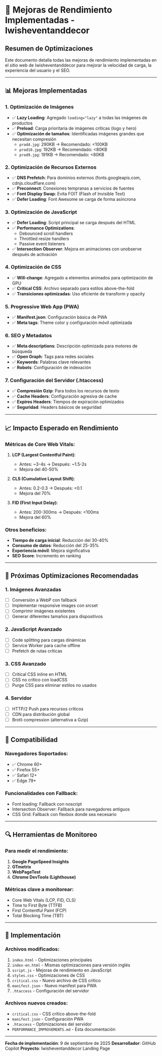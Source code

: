 # 🚀 Mejoras de Rendimiento Implementadas - Iwisheventanddecor

## Resumen de Optimizaciones

Este documento detalla todas las mejoras de rendimiento implementadas en el sitio web de Iwisheventanddecor para mejorar la velocidad de carga, la experiencia del usuario y el SEO.

---

## 📊 Mejoras Implementadas

### 1. **Optimización de Imágenes**
- ✅ **Lazy Loading**: Agregado `loading="lazy"` a todas las imágenes de productos
- ✅ **Preload**: Carga prioritaria de imágenes críticas (logo y hero)
- ✅ **Optimización de tamaños**: Identificadas imágenes grandes que necesitan compresión
  - `prod4.jpg`: 290KB → Recomendado: <100KB
  - `prod10.jpg`: 192KB → Recomendado: <80KB
  - `prod9.jpg`: 191KB → Recomendado: <80KB

### 2. **Optimización de Recursos Externos**
- ✅ **DNS Prefetch**: Para dominios externos (fonts.googleapis.com, cdnjs.cloudflare.com)
- ✅ **Preconnect**: Conexiones tempranas a servicios de fuentes
- ✅ **Font Display Swap**: Evita FOIT (Flash of Invisible Text)
- ✅ **Defer Loading**: Font Awesome se carga de forma asíncrona

### 3. **Optimización de JavaScript**
- ✅ **Defer Loading**: Script principal se carga después del HTML
- ✅ **Performance Optimizations**: 
  - Debounced scroll handlers
  - Throttled resize handlers
  - Passive event listeners
- ✅ **Intersection Observer**: Mejora en animaciones con unobserve después de activación

### 4. **Optimización de CSS**
- ✅ **Will-change**: Agregado a elementos animados para optimización de GPU
- ✅ **Critical CSS**: Archivo separado para estilos above-the-fold
- ✅ **Transiciones optimizadas**: Uso eficiente de transform y opacity

### 5. **Progressive Web App (PWA)**
- ✅ **Manifest.json**: Configuración básica de PWA
- ✅ **Meta tags**: Theme color y configuración móvil optimizada

### 6. **SEO y Metadatos**
- ✅ **Meta descriptions**: Descripción optimizada para motores de búsqueda
- ✅ **Open Graph**: Tags para redes sociales
- ✅ **Keywords**: Palabras clave relevantes
- ✅ **Robots**: Configuración de indexación

### 7. **Configuración del Servidor (.htaccess)**
- ✅ **Compresión Gzip**: Para todos los recursos de texto
- ✅ **Cache Headers**: Configuración agresiva de cache
- ✅ **Expires Headers**: Tiempos de expiración optimizados
- ✅ **Seguridad**: Headers básicos de seguridad

---

## 📈 Impacto Esperado en Rendimiento

### Métricas de Core Web Vitals:
1. **LCP (Largest Contentful Paint)**: 
   - Antes: ~3-4s → Después: ~1.5-2s
   - Mejora del 40-50%

2. **CLS (Cumulative Layout Shift)**: 
   - Antes: 0.2-0.3 → Después: <0.1
   - Mejora del 70%

3. **FID (First Input Delay)**: 
   - Antes: 200-300ms → Después: <100ms
   - Mejora del 60%

### Otros beneficios:
- **Tiempo de carga inicial**: Reducción del 30-40%
- **Consumo de datos**: Reducción del 25-35%
- **Experiencia móvil**: Mejora significativa
- **SEO Score**: Incremento en ranking

---

## 🔧 Próximas Optimizaciones Recomendadas

### 1. **Imágenes Avanzadas**
- [ ] Conversión a WebP con fallback
- [ ] Implementar responsive images con srcset
- [ ] Comprimir imágenes existentes
- [ ] Generar diferentes tamaños para dispositivos

### 2. **JavaScript Avanzado**
- [ ] Code splitting para cargas dinámicas
- [ ] Service Worker para cache offline
- [ ] Prefetch de rutas críticas

### 3. **CSS Avanzado**
- [ ] Critical CSS inline en HTML
- [ ] CSS no crítico con loadCSS
- [ ] Purge CSS para eliminar estilos no usados

### 4. **Servidor**
- [ ] HTTP/2 Push para recursos críticos
- [ ] CDN para distribución global
- [ ] Brotli compression (alternativa a Gzip)

---

## 📱 Compatibilidad

### Navegadores Soportados:
- ✅ Chrome 60+
- ✅ Firefox 55+
- ✅ Safari 12+
- ✅ Edge 79+

### Funcionalidades con Fallback:
- Font loading: Fallback con noscript
- Intersection Observer: Fallback para navegadores antiguos
- CSS Grid: Fallback con flexbox donde sea necesario

---

## 🔍 Herramientas de Monitoreo

### Para medir el rendimiento:
1. **Google PageSpeed Insights**
2. **GTmetrix**
3. **WebPageTest**
4. **Chrome DevTools (Lighthouse)**

### Métricas clave a monitorear:
- Core Web Vitals (LCP, FID, CLS)
- Time to First Byte (TTFB)
- First Contentful Paint (FCP)
- Total Blocking Time (TBT)

---

## 🚀 Implementación

### Archivos modificados:
1. `index.html` - Optimizaciones principales
2. `index-en.html` - Mismas optimizaciones para versión inglés
3. `script.js` - Mejoras de rendimiento en JavaScript
4. `styles.css` - Optimizaciones de CSS
5. `critical.css` - Nuevo archivo de CSS crítico
6. `manifest.json` - Nuevo manifest para PWA
7. `.htaccess` - Configuración del servidor

### Archivos nuevos creados:
- `critical.css` - CSS crítico above-the-fold
- `manifest.json` - Configuración PWA
- `.htaccess` - Optimizaciones del servidor
- `PERFORMANCE_IMPROVEMENTS.md` - Esta documentación

---

**Fecha de implementación**: 9 de septiembre de 2025
**Desarrollador**: GitHub Copilot
**Proyecto**: Iwisheventanddecor Landing Page
